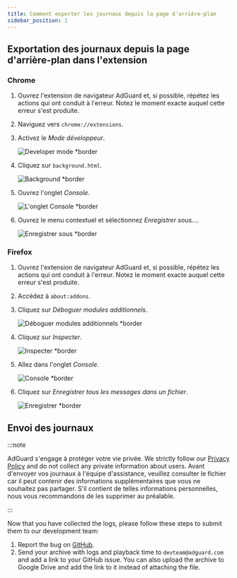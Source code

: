 ```yaml
---
title: Comment exporter les journaux depuis la page d'arrière-plan
sidebar_position: 1
---
```


## Exportation des journaux depuis la page d'arrière-plan dans l'extension

### Chrome

1. Ouvrez l'extension de navigateur AdGuard et, si possible, répétez les actions qui ont conduit à l'erreur. Notez le moment exacte auquel cette erreur s'est produite.

2. Naviguez vers `chrome://extensions`.

3. Activez le _Mode développeur_.

   ![Developer mode \*border](https://cdn.adguardvpn.com/content/kb/ad_blocker/browser_extension/developer_mode1.png)

4. Cliquez sur `background.html`.

   ![Background \*border](https://cdn.adguardvpn.com/content/kb/ad_blocker/browser_extension/background1.png)

5. Ouvrez l'onglet _Console_.

   ![L'onglet Console \*border](https://cdn.adguardvpn.com/content/kb/vpn/browser_extension/console.png)

6. Ouvrez le menu contextuel et sélectionnez _Enregistrer sous…_.

   ![Enregistrer sous \*border](https://cdn.adguardvpn.com/content/kb/vpn/browser_extension/save.png)

### Firefox

1. Ouvrez l'extension de navigateur AdGuard et, si possible, répétez les actions qui ont conduit à l'erreur. Notez le moment exacte auquel cette erreur s'est produite.

2. Accédez à `about:addons`.

3. Cliquez sur _Déboguer modules additionnels_.

   ![Déboguer modules additionnels \*border](https://cdn.adguardvpn.com/content/kb/vpn/browser_extension/add-ons.png)

4. Cliquez sur _Inspecter_.

   ![Inspecter \*border](https://cdn.adguardvpn.com/content/kb/vpn/browser_extension/inspect.png)

5. Allez dans l'onglet _Console_.

   ![Console \*border](https://cdn.adguardvpn.com/content/kb/vpn/browser_extension/ff_console.png)

6. Cliquez sur _Enregistrer tous les messages dans un fichier_.

   ![Enregistrer \*border](https://cdn.adguardvpn.com/content/kb/vpn/browser_extension/save-to-file.png)

## Envoi des journaux

:::note

AdGuard s'engage à protéger votre vie privée. We strictly follow our [Privacy Policy](https://adguard.com/privacy/browser-extension.html) and do not collect any private information about users. Avant d'envoyer vos journaux à l'équipe d'assistance, veuillez consulter le fichier car il peut contenir des informations supplémentaires que vous ne souhaitez pas partager. S'il contient de telles informations personnelles, nous vous recommandons de les supprimer au préalable.

:::

Now that you have collected the logs, please follow these steps to submit them to our development team:

1. Report the bug on [GitHub](https://github.com/AdguardTeam/AdguardBrowserExtension/issues/new/choose).
2. Send your archive with logs and playback time to `devteam@adguard.com` and add a link to your GitHub issue. You can also upload the archive to Google Drive and add the link to it instead of attaching the file.
